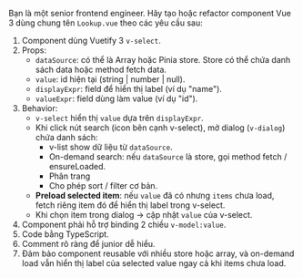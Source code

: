 Bạn là một senior frontend engineer. Hãy tạo hoặc refactor component Vue 3 dùng chung tên `Lookup.vue` theo các yêu cầu sau:

1. Component dùng Vuetify 3 `v-select`.
2. Props:
   - `dataSource`: có thể là Array<any> hoặc Pinia store. Store có thể chứa danh sách data hoặc method fetch data.
   - `value`: id hiện tại (string | number | null).
   - `displayExpr`: field để hiển thị label (ví dụ "name").
   - `valueExpr`: field dùng làm value (ví dụ "id").
3. Behavior:
   - `v-select` hiển thị `value` dựa trên `displayExpr`.
   - Khi click nút search (icon bên cạnh v-select), mở dialog (`v-dialog`) chứa danh sách:
       - v-list show dữ liệu từ `dataSource`.
       - On-demand search: nếu `dataSource` là store, gọi method fetch / ensureLoaded.
       - Phân trang
       - Cho phép sort / filter cơ bản.
   - **Preload selected item**: nếu `value` đã có nhưng `items` chưa load, fetch riêng item đó để hiển thị label trong v-select.
   - Khi chọn item trong dialog → cập nhật `value` của v-select.
4. Component phải hỗ trợ binding 2 chiều `v-model:value`.
5. Code bằng TypeScript.
6. Comment rõ ràng để junior dễ hiểu.
7. Đảm bảo component reusable với nhiều store hoặc array, và on-demand load vẫn hiển thị label của selected value ngay cả khi items chưa load.
